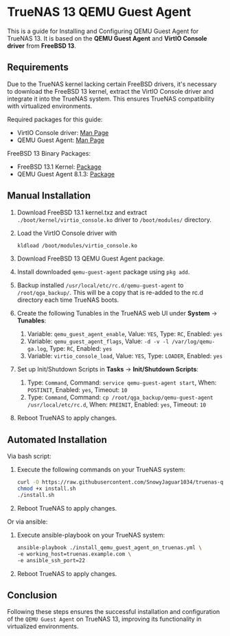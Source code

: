 # TrueNAS 13 QEMU Guest Agent

This is a guide for Installing and Configuring QEMU Guest Agent for TrueNAS 13. It is based on the **QEMU Guest Agent** and **VirtIO Console driver** from **FreeBSD 13**.

## Requirements

Due to the TrueNAS kernel lacking certain FreeBSD drivers, it's necessary to download the FreeBSD 13 kernel, extract the VirtIO Console driver and integrate it into the TrueNAS system. This ensures TrueNAS compatibility with virtualized environments.

Required packages for this guide:
- VirtIO Console driver: [Man Page](https://man.freebsd.org/cgi/man.cgi?query=virtio_console)
- QEMU Guest Agent: [Man Page](https://freebsd.pkgs.org/13/freebsd-amd64/qemu-guest-agent-8.1.3.pkg.html)

FreeBSD 13 Binary Packages:
- FreeBSD 13.1 Kernel: [Package](http://ftp-archive.freebsd.org/pub/FreeBSD-Archive/old-releases/amd64/13.1-RELEASE/kernel.txz)
- QEMU Guest Agent 8.1.3: [Package](https://pkg.freebsd.org/FreeBSD:13:amd64/latest/All/qemu-guest-agent-8.1.3.pkg)

## Manual Installation

1. Download FreeBSD 13.1 kernel.txz and extract `./boot/kernel/virtio_console.ko` driver to `/boot/modules/` directory.

2. Load the VirtIO Console driver with
    ```bash
    kldload /boot/modules/virtio_console.ko
    ```

3. Download FreeBSD 13 QEMU Guest Agent package.

4. Install downloaded `qemu-guest-agent` package using `pkg add`.

5. Backup installed `/usr/local/etc/rc.d/qemu-guest-agent` to `/root/qga_backup/`. This will be a copy that is re-added to the rc.d directory each time TrueNAS boots.

6. Create the following Tunables in the TrueNAS web UI under **System** -> **Tunables**:
    1. Variable: `qemu_guest_agent_enable`, Value: `YES`, Type: `RC`, Enabled: `yes`
    2. Variable: `qemu_guest_agent_flags`, Value: `-d -v -l /var/log/qemu-ga.log`, Type: `RC`, Enabled: `yes`
    3. Variable: `virtio_console_load`, Value: `YES`, Type: `LOADER`, Enabled: `yes`

7. Set up Init/Shutdown Scripts in **Tasks** -> **Init/Shutdown Scripts**:
    1. Type: `Command`, Command: `service qemu-guest-agent start`, When: `POSTINIT`, Enabled: `yes`, Timeout: `10`
    2. Type: `Command`, Command: `cp /root/qga_backup/qemu-guest-agent /usr/local/etc/rc.d`, When: `PREINIT`, Enabled: `yes`, Timeout: `10`

8. Reboot TrueNAS to apply changes.

## Automated Installation

Via bash script:

1. Execute the following commands on your TrueNAS system:
    ```bash
    curl -O https://raw.githubusercontent.com/SnowyJaguar1034/truenas-qemu-guest-agent/master/install.sh
    chmod +x install.sh
    ./install.sh
    ```

2. Reboot TrueNAS to apply changes.

Or via ansible:

1. Execute ansible-playbook on your TrueNAS system:
    ```bash
    ansible-playbook ./install_qemu_guest_agent_on_truenas.yml \
    -e working_host=truenas.example.com \
    -e ansible_ssh_port=22
    ```

2. Reboot TrueNAS to apply changes.

## Conclusion
Following these steps ensures the successful installation and configuration of the `QEMU Guest Agent` on TrueNAS 13, improving its functionality in virtualized environments.
